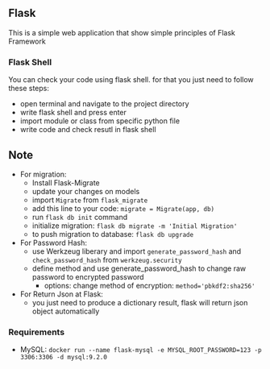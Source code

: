 ## Flask
This is a simple web application that show simple principles of Flask Framework


### Flask Shell
You can check your code using flask shell. for that you just need to follow these steps:
- open terminal and navigate to the project directory
- write flask shell and press enter
- import module or class from specific python file
- write code and check resutl in flask shell


## Note
- For migration:
    - Install Flask-Migrate
    - update your changes on models
    - import `Migrate` from `flask_migrate`
    - add this line to your code: `migrate = Migrate(app, db)`
    - run `flask db init` command
    - initialize migration: `flask db migrate -m 'Initial Migration'`
    - to push migration to database: `flask db upgrade`
- For Password Hash:
    - use Werkzeug liberary and import `generate_password_hash` and `check_password_hash` from `werkzeug.security`
    - define method and use generate_password_hash to change raw password to encrypted password
        - options: change method of encryption: `method='pbkdf2:sha256'`
- For Return Json at Flask:
    - you just need to produce a dictionary result, flask will return json object automatically

### Requirements
- MySQL: `docker run --name flask-mysql -e MYSQL_ROOT_PASSWORD=123 -p 3306:3306 -d mysql:9.2.0`